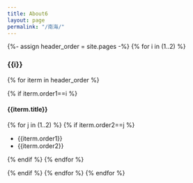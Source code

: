 ```yaml
---
title: About6
layout: page
permalink: "/南海/"
---
```





{%- assign header_order = site.pages -%}
{% for i in (1..2) %}

<h3>{{i}}</h3>
{% for iterm in header_order %}

{% if iterm.order1==i %}
<h4>{{iterm.title}}</h4>
{% for j in (1..2) %}
{% if iterm.order2==j %}

<ul>
<li> {{iterm.order1}}</li>
<li> {{iterm.order2}}</li>
</ul>
{% endif %}
{% endfor %}

{% endif %}
{% endfor %}
{% endfor %}


